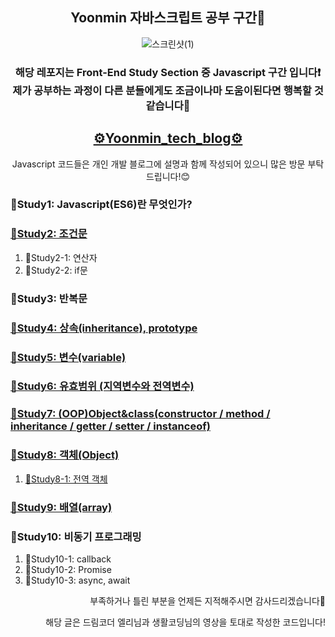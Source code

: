 <section align = "center">
<h1>Yoonmin 자바스크립트 공부 구간📝</h1>

![스크린샷(1)](https://user-images.githubusercontent.com/89017779/149787111-6bd7e2b4-6255-4032-b5cf-24a391861773.png)

<h3> 해당 레포지는 Front-End Study Section 중 Javascript 구간 입니다❗<br> 제가 공부하는 과정이 다른 분들에게도 조금이나마 도움이된다면 행복할 것 같습니다👏</h3>
<h2 align="center"><a href="https://yoon-min-codinglog.tistory.com/">⚙Yoonmin_tech_blog⚙</a></h2>
<p>Javascript 코드들은 개인 개발 블로그에 설명과 함께 작성되어 있으니 많은 방문 부탁드립니다!😊</p>
</section>
  <h3> 🙌Study1: Javascript(ES6)란 무엇인가? </h3>
  <h3><a href="https://yoon-min-codinglog.tistory.com/5"> 🙌Study2: 조건문 </a></h3>
    <ol>
      <li>🙌Study2-1: 연산자</li>
      <li>🙌Study2-2: if문</li>
    </ol>
  <h3> 🙌Study3: 반복문 </h3>
  <h3><a href="https://yoon-min-codinglog.tistory.com/21?category=1054633"> 🙌Study4: 상속(inheritance), prototype </a></h3>
  <h3><a href="https://yoon-min-codinglog.tistory.com/4"> 🙌Study5: 변수(variable) </a></h3>
  <h3><a href="https://yoon-min-codinglog.tistory.com/11"> 🙌Study6: 유효범위 (지역변수와 전역변수) </a></h3>
  <h3><a href="https://yoon-min-codinglog.tistory.com/27"> 🙌Study7: (OOP)Object&class(constructor / method / inheritance / getter / setter / instanceof) </a></h3>
  <h3><a href="https://yoon-min-codinglog.tistory.com/9?category=1054633"> 🙌Study8: 객체(Object) </a></h3>
    <ol>
  <li><a href="https://yoon-min-codinglog.tistory.com/18">🙌Study8-1: 전역 객체</a></li>
    </ol>
  <h3><a href="https://yoon-min-codinglog.tistory.com/8?category=1054633"> 🙌Study9: 배열(array) </a></h3>
  <h3> 🙌Study10: 비동기 프로그래밍 </h3>
    <ol>
      <li>🙌Study10-1: callback</li>
      <li>🙌Study10-2: Promise</li>
      <li>🙌Study10-3: async, await</li>
    </ol>
 <p align="right">부족하거나 틀린 부분을 언제든 지적해주시면  감사드리겠습니다🙏</p>
 <p align="right">해당 글은 드림코더 엘리님과 생활코딩님의 영상을 토대로 작성한 코드입니다!</p>
